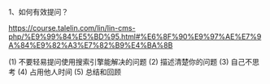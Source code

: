 1、如何有效提问？

https://course.talelin.com/lin/lin-cms-php/%E9%99%84%E5%BD%95.html#%E6%8F%90%E9%97%AE%E7%9A%84%E9%82%A3%E7%82%B9%E4%BA%8B


(1) 不要轻易提问使用搜索引擎能解决的问题
(2) 描述清楚你的问题
(3) 自己不思考
(4) 占用他人时间
(5) 总结和回顾